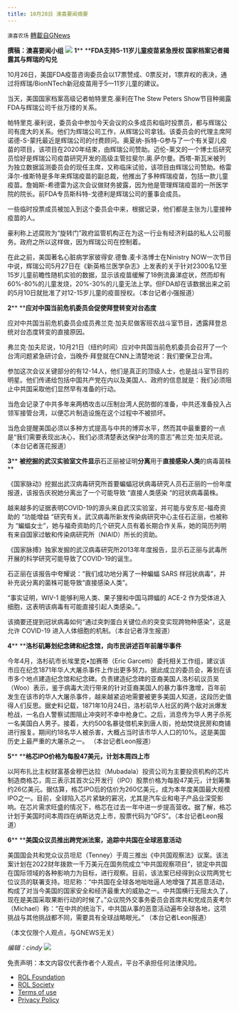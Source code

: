 ```yaml
---
title: 10月28日 澳喜要闻摘要
---
```

`澳喜农场` [轉載自GNews](https://gnews.org/zh-hans/1622997/)

**撰稿：澳喜要闻小组**
![](https://assets.gnews.org/wp-content/uploads/2021/10/澳喜.png)
**1**** ****FDA支持5-11岁儿童疫苗紧急授权 国家档案记者揭露其与辉瑞的勾兑**

10月26日，美国FDA疫苗咨询委员会以17票赞成、0票反对，1票弃权的表决，通过将辉瑞/BionNTech新冠疫苗用于5—11岁儿童的建议。

当天，美国国家档案高级记者帕特里克.豪利在The Stew Peters Show节目种揭露FDA与辉瑞公司千丝万缕的关系。

帕特里克.豪利说，委员会中参加今天会议的众多成员和临时投票员，都与辉瑞公司有庞大的关系。他们为辉瑞公司工作，从辉瑞公司拿钱。该委员会的代理主席阿诺德-S-蒙托最近是辉瑞公司的付费顾问。奥夏纳-拆特-G参与了一个有关婴儿疫苗的项目，该项目在2020年结束，由辉瑞公司赞助。迈伦-莱文的一个博士后研究员恰好是辉瑞公司疫苗研究开发的高级主管拉斐尔.奥.萨尔曼。西塔-斯瓦米被列为独立数据监测委员会的现任主席，又称临床试验，该项目由辉瑞公司赞助。格雷泽尔-维斯特是多年来辉瑞疫苗的副总裁，他推出了多种辉瑞疫苗，包括一款儿童疫苗。詹姆斯-希德雷为这次会议做财务披露，因为他是管理辉瑞疫苗的一所医学院的院长。前FDA专员斯科特-戈德利是辉瑞公司的董事会成员。

一些临时投票成员被加入到这个委员会中来，根据记录，他们都是主张为儿童接种疫苗的人。

豪利称上述腐败为“旋转门”政府监管机构正在为这一行业有经济利益的私人公司服务。政府之所以这样做，因为辉瑞公司在控制着。

在此之前，美国著名心脏病学家彼得安.德鲁.麦卡洛博士在Ninistry NOW一次节目中说，辉瑞公司5月27日在《新英格兰医学杂志》上发表的关于针对2300名12至15岁儿童前瞻性随机实验的数据，显示该疫苗缓解了18例流鼻涕症状，然而却有60%-80%的儿童发烧，20%-30%的儿童无法上学。但FDA却在该数据出来之前的5月10日就批准了对12-15岁儿童的疫苗授权。（本台记者小强报道）

**2**** ****应对中国当前危机委员会促使拜登转变对台态度**

应对中共国当前危机委员会成员弗兰克·加夫尼做客班农战斗室节目，透露拜登总统对台态度转变的直接原因。

弗兰克·加夫尼说，10月21日（纽约时间）应对中共国当前危机委员会召开了一个台湾问题紧急研讨会，当晚乔·拜登就在CNN上清楚地说：我们要保卫台湾。

参加这次会议关键部分的有12-14人，他们是真正的顶级人士，也是战斗室节目的明星。他们传递给包括中国共产党在内以及美国人、政府的信息就是：我们必须阻止中共国采取他们显然早有准备的行动。

当危会记录了中共多年来两栖攻击以压制台湾人民防御的准备，中共还准备投入占领军接管台湾，以便芯片制造设施在这个过程中不被损坏。

当危会提醒美国必须以多种方式提高与中共的博弈水平，然而其中最重要的一点是“我们需要表现出决心，我们必须清楚表达保护台湾的意志”弗兰克·加夫尼说。 （本台记者莲花报道）

**3**** ****被挖掘的武汉实验室文件显示****石正丽被证明****分离****用于****直接感染人类****的病毒菌株**

《国家脉动》挖掘出武汉病毒研究所首要蝙蝠冠状病毒研究人员石正丽的一份年度报道，该报告庆祝她分离出了一个可能导致 “直接人类感染 “的冠状病毒菌株。

越来越多的证据表明COVID-19的源头来自武汉实验室，并可能与安东尼-福奇资助的 “功能增益 “研究有关。武汉病毒所新发传染病研究中心主任石正丽，也被称为 “蝙蝠女士”，她与福奇资助的几个研究人员有着长期合作关系，她的简历列明有来自国家过敏和传染病研究所（NIAID）所长的资助。

《国家脉搏》独家发掘的武汉病毒研究所2013年年度报告，显示石正丽与武毒所开展的科学研究可能导致了COVID-19的诞生。

石正丽在该报告中夸耀说：“我们成功地分离了一种蝙蝠 SARS 样冠状病毒”，并补充说分离的菌株可能导致“直接感染人类”。

“事实证明，WIV-1 能够利用人类、果子狸和中国马蹄蝠的 ACE-2 作为受体进入细胞，这表明该病毒有可能直接引起人类感染。”。

该摘要还提到冠状病毒如何“通过突刺蛋白关键位点的突变实现跨物种感染”，这是允许 COVID-19 进入人体细胞的机制。（本台记者浮生报道）

**4**** ****洛杉矶筹划纪念碑和纪念馆，向市民讲述百年前屠华事件**

今年4月，洛杉矶市长埃里克•加赛蒂（Eric Garcetti）委托相关工作组，建议该市应在纪念1871年华人大屠杀事件上作出更多努力。据此成立的委员会，筹划在该市多个地点建造纪念馆和纪念碑。负责建造纪念碑的亚裔美国人洛杉矶议员吴（Woo）表示，鉴于病毒大流行带来的针对亚裔美国人的暴力事件激增，百年前发生在该市的华人大屠杀事件，越来越紧迫地需要被更多美国人知道，这段历史值得人们反思。据史料记载，1871年10月24日，洛杉矶华人社区的两个敌对派爆发枪战，一名白人警察试图阻止冲突时不幸中枪身亡。之后，消息传为华人男子杀死一名美国白人男子。接着，大约500名暴徒借机来到唐人街，抢劫焚烧民房和商铺进行报复。期间约18名华人被杀害，大概占当时该市华人人口的10%。这是美国历史上最严重的大屠杀之一。 （本台记者Leon报道）

**5**** ****格芯IPO价格为每股47美元，计划本周四上市**

以阿布扎比主权财富基金穆巴达拉（Mubadala）投资公司为主要投资机构的芯片制造商格芯，周三表示其首次公开发行（IPO）股票价格为每股47美元，计划筹集约26亿美元。据估算，格芯IPO后的估价为260亿美元，成为本年度美国最大规模IPO之一。目前，全球陷入芯片紧缺的窘况，尤其是汽车业和电子产品业深受影响。在芯片需求旺盛的情况下，格芯在过去一年中进一步提高营收。据了解，格芯计划于美国时间本周四在纳斯达克上市，股票代码为“GFS”。（本台记者Leon报道）

**6**** ****美国众议员推出跨党派法案，追踪中共国在全球恶意活动**

美国国会共和党众议员坦尼（Tenney）于周三推出《中共国观察法》议案。该法案计划在2022财年拨款一千万美元在国务院成立“中共国观察项目”，锁定中共国在国际领域的各种影响力为目标，进行观察。目前，该法案已经得到众议院两党七位议员的联署支持。坦尼称：“中共国在全球各地咄咄逼人地增强了其恶意活动，构成了对当今美国的国家安全和经济最重大的威胁之一。中共国横行无阻太久了，现在是美国采取果断行动的时候了。”众议院外交事务委员会首席共和党成员麦考尔（Michael）称：“在中共的统治下，中共国从事的恶意活动遍布全球各地，这项挑战与其他挑战都不同，需要具有全球战略眼光。” （本台记者Leon报道）

（本文仅限个人观点，与GNEWS无关）

*编辑：cindy*
![](https://assets.gnews.org/wp-content/uploads/2021/10/澳喜图标2-1.jpg)
 

免责声明：本文内容仅代表作者个人观点，平台不承担任何法律风险。

- [ROL Foundation](https://rolfoundation.org/)
- [ROL Society](https://rolsociety.org/)
- [Terms of use](https://gnews.org/terms-of-use-3/)
- [Privacy Policy](https://gnews.org/privacy-policy/)
